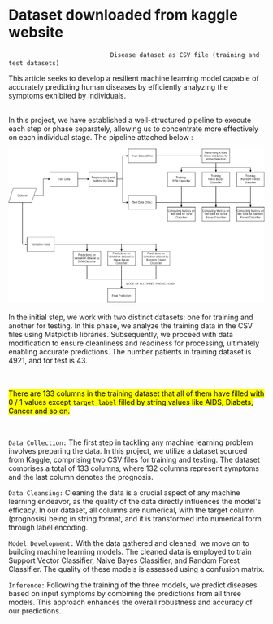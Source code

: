 # Dataset downloaded from kaggle website

                                Disease dataset as CSV file (training and test datasets)


This article seeks to develop a resilient machine learning model capable of accurately predicting human diseases by efficiently analyzing the symptoms exhibited by individuals.
<br>
<br>

In this project, we have established a well-structured pipeline to execute each step or phase separately, allowing us to concentrate more effectively on each individual stage. The pipeline attached below :


<img src=https://github.com/rezakharamani/DiseasePredictionClassification/blob/main/imagePipeline.png>

<br>
<br>
In the initial step, we work with two distinct datasets: one for training and another for testing. In this phase, we analyze the training data in the CSV files using Matplotlib libraries. Subsequently, we proceed with data modification to ensure cleanliness and readiness for processing, ultimately enabling accurate predictions. The number patients in training dataset is 4921, and for test is 43.


<br></br>
<mark> There are 133 columns in the training dataset that all of them have filled with 0 / 1 values except `target label` filled by string values like AIDS, Diabets, Cancer and so on.</mark>


<br>

`Data Collection:` The first step in tackling any machine learning problem involves preparing the data. In this project, we utilize a dataset sourced from Kaggle, comprising two CSV files for training and testing. The dataset comprises a total of 133 columns, where 132 columns represent symptoms and the last column denotes the prognosis.

`Data Cleansing:` Cleaning the data is a crucial aspect of any machine learning endeavor, as the quality of the data directly influences the model's efficacy. In our dataset, all columns are numerical, with the target column (prognosis) being in string format, and it is transformed into numerical form through label encoding.

`Model Development:` With the data gathered and cleaned, we move on to building machine learning models. The cleaned data is employed to train Support Vector Classifier, Naive Bayes Classifier, and Random Forest Classifier. The quality of these models is assessed using a confusion matrix.

`Inference:` Following the training of the three models, we predict diseases based on input symptoms by combining the predictions from all three models. This approach enhances the overall robustness and accuracy of our predictions.